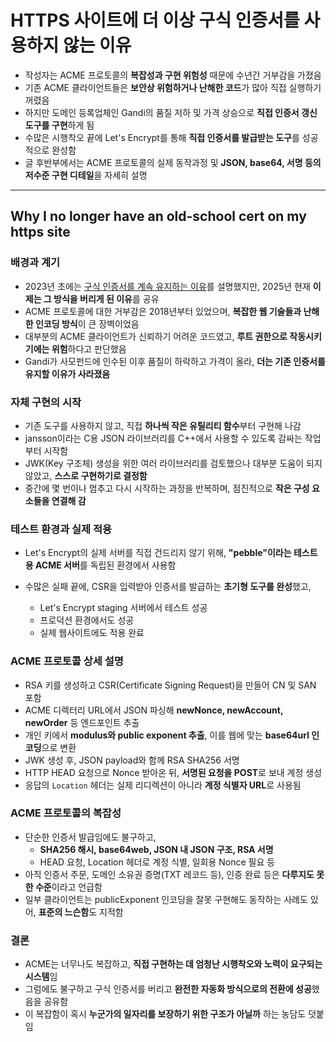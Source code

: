 # HTTPS 사이트에 더 이상 구식 인증서를 사용하지 않는 이유


* 작성자는 ACME 프로토콜의 **복잡성과 구현 위험성** 때문에 수년간 거부감을 가졌음
* 기존 ACME 클라이언트들은 **보안상 위험하거나 난해한 코드**가 많아 직접 실행하기 꺼렸음
* 하지만 도메인 등록업체인 Gandi의 품질 저하 및 가격 상승으로 **직접 인증서 갱신 도구를 구현**하게 됨
* 수많은 시행착오 끝에 Let's Encrypt를 통해 **직접 인증서를 발급받는 도구**를 성공적으로 완성함
* 글 후반부에서는 ACME 프로토콜의 실제 동작과정 및 **JSON, base64, 서명 등의 저수준 구현 디테일**을 자세히 설명

---

Why I no longer have an old-school cert on my https site
--------------------------------------------------------

### 배경과 계기

* 2023년 초에는 [구식 인증서를 계속 유지하는 이유](https://rachelbythebay.com/w/2023/01/03/ssl/)를 설명했지만, 2025년 현재 **이제는 그 방식을 버리게 된 이유**를 공유
* ACME 프로토콜에 대한 거부감은 2018년부터 있었으며, **복잡한 웹 기술들과 난해한 인코딩 방식**이 큰 장벽이었음
* 대부분의 ACME 클라이언트가 신뢰하기 어려운 코드였고, **루트 권한으로 작동시키기에는 위험**하다고 판단했음
* Gandi가 사모펀드에 인수된 이후 품질이 하락하고 가격이 올라, **더는 기존 인증서를 유지할 이유가 사라졌음**

### 자체 구현의 시작

* 기존 도구를 사용하지 않고, 직접 **하나씩 작은 유틸리티 함수**부터 구현해 나감
* jansson이라는 C용 JSON 라이브러리를 C++에서 사용할 수 있도록 감싸는 작업부터 시작함
* JWK(Key 구조체) 생성을 위한 여러 라이브러리를 검토했으나 대부분 도움이 되지 않았고, **스스로 구현하기로 결정함**
* 중간에 몇 번이나 멈추고 다시 시작하는 과정을 반복하며, 점진적으로 **작은 구성 요소들을 연결해 감**

### 테스트 환경과 실제 적용

* Let's Encrypt의 실제 서버를 직접 건드리지 않기 위해, **"pebble"이라는 테스트용 ACME 서버**를 독립된 환경에서 사용함
* 수많은 실패 끝에, CSR을 입력받아 인증서를 발급하는 **초기형 도구를 완성**했고,

  + Let's Encrypt staging 서버에서 테스트 성공
  + 프로덕션 환경에서도 성공
  + 실제 웹사이트에도 적용 완료

### ACME 프로토콜 상세 설명

* RSA 키를 생성하고 CSR(Certificate Signing Request)을 만들어 CN 및 SAN 포함
* ACME 디렉터리 URL에서 JSON 파싱해 **newNonce, newAccount, newOrder** 등 엔드포인트 추출
* 개인 키에서 **modulus와 public exponent 추출**, 이를 웹에 맞는 **base64url 인코딩**으로 변환
* JWK 생성 후, JSON payload와 함께 RSA SHA256 서명
* HTTP HEAD 요청으로 Nonce 받아온 뒤, **서명된 요청을 POST**로 보내 계정 생성
* 응답의 `Location` 헤더는 실제 리디렉션이 아니라 **계정 식별자 URL**로 사용됨

### ACME 프로토콜의 복잡성

* 단순한 인증서 발급임에도 불구하고,
  + **SHA256 해시, base64web, JSON 내 JSON 구조, RSA 서명**
  + HEAD 요청, Location 헤더로 계정 식별, 일회용 Nonce 필요 등
* 아직 인증서 주문, 도메인 소유권 증명(TXT 레코드 등), 인증 완료 등은 **다루지도 못한 수준**이라고 언급함
* 일부 클라이언트는 publicExponent 인코딩을 잘못 구현해도 동작하는 사례도 있어, **표준의 느슨함**도 지적함

### 결론

* ACME는 너무나도 복잡하고, **직접 구현하는 데 엄청난 시행착오와 노력이 요구되는 시스템**임
* 그럼에도 불구하고 구식 인증서를 버리고 **완전한 자동화 방식으로의 전환에 성공**했음을 공유함
* 이 복잡함이 혹시 **누군가의 일자리를 보장하기 위한 구조가 아닐까** 하는 농담도 덧붙임
